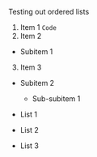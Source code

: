 Testing out ordered lists

1. Item 1 `Code`
2. Item 2
  * Subitem 1
3. Item 3
  * Subitem 2
    * Sub-subitem 1
    
* List 1
* List 2
* List 3